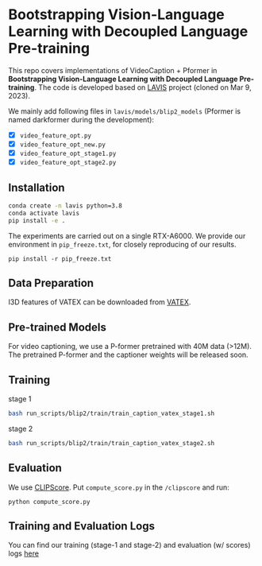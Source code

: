 # Bootstrapping Vision-Language Learning with Decoupled Language Pre-training

This repo covers implementations of VideoCaption + Pformer in **Bootstrapping Vision-Language Learning with Decoupled Language Pre-training**. The code is developed based on [LAVIS](https://github.com/salesforce/LAVIS/) project (cloned on Mar 9, 2023).

We mainly add following files in `lavis/models/blip2_models` (Pformer is named darkformer during the development):

- [x] `video_feature_opt.py`
- [x] `video_feature_opt_new.py`
- [x] `video_feature_opt_stage1.py`
- [x] `video_feature_opt_stage2.py`

## Installation

```bash
conda create -n lavis python=3.8
conda activate lavis
pip install -e .
```

The experiments are carried out on a single RTX-A6000. We provide our environment in `pip_freeze.txt`, for closely reproducing of our results. 

```
pip install -r pip_freeze.txt
```

## Data Preparation
I3D features of VATEX can be downloaded from [VATEX](https://eric-xw.github.io/vatex-website/download.html).

## Pre-trained Models
For video captioning, we use a P-former pretrained with 40M data (>12M). The pretrained P-former and the captioner weights will be released soon.

## Training
stage 1
```bash
bash run_scripts/blip2/train/train_caption_vatex_stage1.sh
```

stage 2
```bash
bash run_scripts/blip2/train/train_caption_vatex_stage2.sh
```

## Evaluation
We use [CLIPScore](https://github.com/jmhessel/clipscore). Put `compute_score.py` in the `/clipscore` and run:
```
python compute_score.py
```

## Training and Evaluation Logs
You can find our training (stage-1 and stage-2) and evaluation (w/ scores) logs [here](training_logs/)
